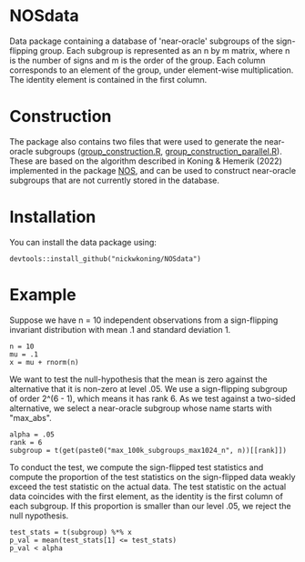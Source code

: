 # NOSdata
Data package containing a database of 'near-oracle' subgroups of the sign-flipping group. Each subgroup is represented as an n by m matrix, where n is the number of signs and m is the order of the group. Each column corresponds to an element of the group, under element-wise multiplication. The identity element is contained in the first column.

# Construction
The package also contains two files that were used to generate the near-oracle subgroups ([group_construction.R](https://github.com/nickwkoning/NOSdata/blob/main/R/group_construction.R), [group_construction_parallel.R](https://github.com/nickwkoning/NOSdata/blob/main/R/group_construction_parallel.R)). These are based on the algorithm described in Koning & Hemerik (2022) implemented in the package [NOS](https://github.com/nickwkoning/NOS), and can be used to construct near-oracle subgroups that are not currently stored in the database.

# Installation
You can install the data package using:
```{r}
devtools::install_github("nickwkoning/NOSdata")
```

# Example
Suppose we have n = 10 independent observations from a sign-flipping invariant distribution with mean .1 and standard deviation 1.
```{r}
n = 10
mu = .1
x = mu + rnorm(n)
```
We want to test the null-hypothesis that the mean is zero against the alternative that it is non-zero at level .05. We use a sign-flipping subgroup of order 2^(6 - 1), which means it has rank 6. As we test against a two-sided alternative, we select a near-oracle subgroup whose name starts with "max_abs".
```{r}
alpha = .05
rank = 6
subgroup = t(get(paste0("max_100k_subgroups_max1024_n", n))[[rank]])
```
To conduct the test, we compute the sign-flipped test statistics and compute the proportion of the test statistics on the sign-flipped data weakly exceed the test statistic on the actual data. The test statistic on the actual data coincides with the first element, as the identity is the first column of each subgroup. If this proportion is smaller than our level .05, we reject the null nypothesis.
```{r}
test_stats = t(subgroup) %*% x
p_val = mean(test_stats[1] <= test_stats)
p_val < alpha
```
